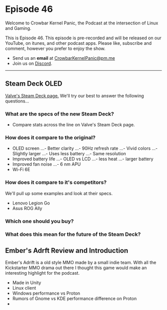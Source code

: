 Episode 46
=========

Welcome to Crowbar Kernel Panic,
the Podcast at the intersection of Linux and Gaming.

This is Episode 46.
This episode is pre-recorded and will be released on our YouTube, on itunes, and other podcast apps. Please like, subscribe and comment, however you prefer to enjoy the show.
- Send us an **email** at CrowbarKernelPanic@pm.me
- Join us on [Discord](https://discord.gg/Nx6HgaAuZ3). 
------

## Steam Deck OLED
[Valve's Steam Deck page.](https://www.steamdeck.com/en/oled)
We'll try our best to answer the following questions...

### What are the specs of the new Steam Deck?
- Compare stats across the line on Valve's Steam Deck page.

### How does it compare to the original?
- OLED screen
...- Better clarity
...- 90Hz refresh rate
...- Vivid colors
...- Slightly larger
...- Uses less battery
...- Same resolution
- Improved battery life
...- OLED vs LCD
...- less heat
...- larger battery
- Improved fan noise
...- 6 nm APU
- Wi-Fi 6E

### How does it compare to it's competitors?
We'll pull up some examples and look at their specs.
- Lenovo Legion Go
- Asus ROG Ally
### Which one should you buy?
### What does this mean for the future of the Steam Deck?

## Ember's Adrft Review and Introduction
Ember's Adrift is a old style MMO made by a small indie team. With all the Kickstarter MMO drama out there I thought this game would make an interesting highlight for the podcast.

- Made in Unity
- Linux client
- Windows performance vs Proton
- Rumors of Gnome vs KDE performance difference on Proton
- 
